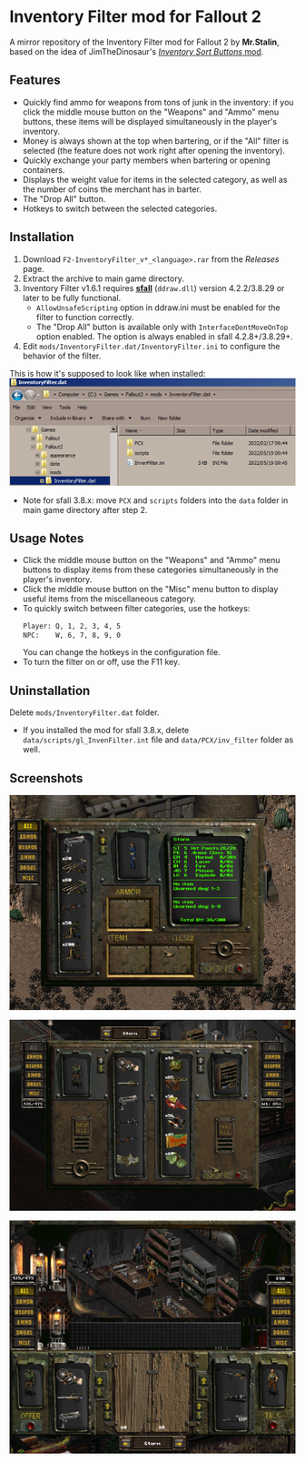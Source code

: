 # Inventory Filter mod for Fallout 2

A mirror repository of the Inventory Filter mod for Fallout 2 by **Mr.Stalin**, based on the idea of JimTheDinosaur's [_Inventory Sort Buttons_ mod](https://www.nma-fallout.com/threads/inventory-sort-buttons-mod.203180).

## Features
* Quickly find ammo for weapons from tons of junk in the inventory: if you click the middle mouse button on the "Weapons" and "Ammo" menu buttons, these items will be displayed simultaneously in the player's inventory.
* Money is always shown at the top when bartering, or if the "All" filter is selected (the feature does not work right after opening the inventory).
* Quickly exchange your party members when bartering or opening containers.
* Displays the weight value for items in the selected category, as well as the number of coins the merchant has in barter.
* The "Drop All" button.
* Hotkeys to switch between the selected categories.

## Installation
1. Download `F2-InventoryFilter_v*_<language>.rar` from the _Releases_ page.
2. Extract the archive to main game directory.
3. Inventory Filter v1.6.1 requires [**sfall**](https://github.com/phobos2077/sfall) (`ddraw.dll`) version 4.2.2/3.8.29 or later to be fully functional.
   * `AllowUnsafeScripting` option in ddraw.ini must be enabled for the filter to function correctly.
   * The "Drop All" button is available only with `InterfaceDontMoveOnTop` option enabled. The option is always enabled in sfall 4.2.8+/3.8.29+.
4. Edit `mods/InventoryFilter.dat/InventoryFilter.ini` to configure the behavior of the filter.

This is how it's supposed to look like when installed:
![installed](pics/installed.png)

* Note for sfall 3.8.x: move `PCX` and `scripts` folders into the `data` folder in main game directory after step 2.

## Usage Notes
* Click the middle mouse button on the "Weapons" and "Ammo" menu buttons to display items from these categories simultaneously in the player's inventory.
* Click the middle mouse button on the "Misc" menu button to display useful items from the miscellaneous category.
* To quickly switch between filter categories, use the hotkeys:
  ```
  Player: Q, 1, 2, 3, 4, 5
  NPC:    W, 6, 7, 8, 9, 0
  ```
  You can change the hotkeys in the configuration file.
* To turn the filter on or off, use the F11 key.

## Uninstallation
Delete `mods/InventoryFilter.dat` folder.
* If you installed the mod for sfall 3.8.x, delete `data/scripts/gl_InvenFilter.int` file and `data/PCX/inv_filter` folder as well.

## Screenshots
![Player's inventory](pics/scr_player_inv.png)

![Opening containers](pics/scr_loot.png)

![Barter screen](pics/scr_barter.png)
